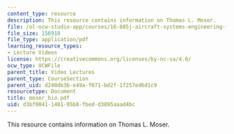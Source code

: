 ```yaml
---
content_type: resource
description: This resource contains information on Thomas L. Moser.
file: /ol-ocw-studio-app/courses/16-885j-aircraft-systems-engineering-fall-2005/d3bf0041140195b8fbedd3895aaad4bc_moser_bio.pdf
file_size: 156919
file_type: application/pdf
learning_resource_types:
- Lecture Videos
license: https://creativecommons.org/licenses/by-nc-sa/4.0/
ocw_type: OCWFile
parent_title: Video Lectures
parent_type: CourseSection
parent_uid: d240db3b-e49a-f071-bd2f-1f257ed6d1c9
resourcetype: Document
title: moser_bio.pdf
uid: d3bf0041-1401-95b8-fbed-d3895aaad4bc
---
```

This resource contains information on Thomas L. Moser.
